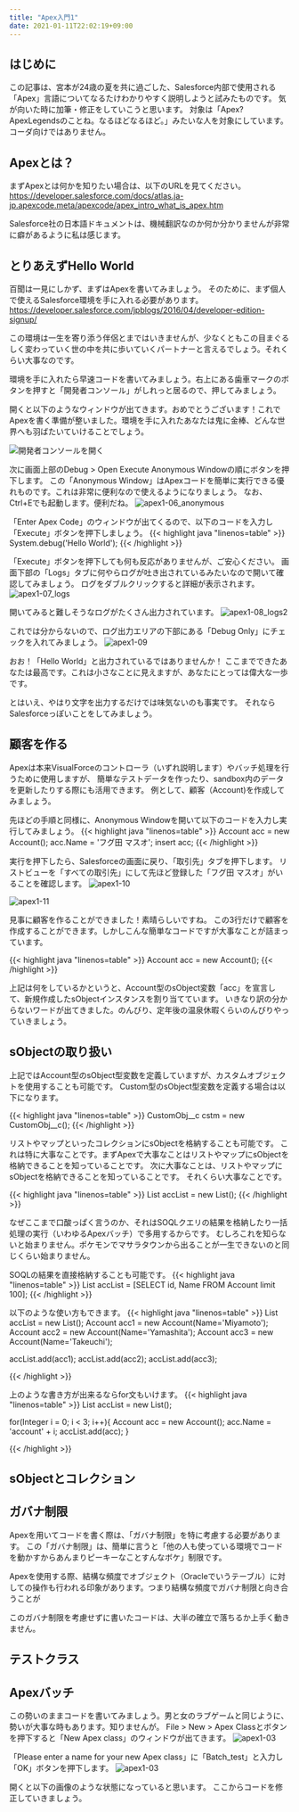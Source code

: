 ```yaml
---
title: "Apex入門1"
date: 2021-01-11T22:02:19+09:00
---
```


## はじめに
この記事は、宮本が24歳の夏を共に過ごした、Salesforce内部で使用される「Apex」言語についてなるたけわかりやすく説明しようと試みたものです。
気が向いた時に加筆・修正をしていこうと思います。
対象は「Apex? ApexLegendsのことね。なるほどなるほど。」みたいな人を対象にしています。コーダ向けではありません。

## Apexとは？
まずApexとは何かを知りたい場合は、以下のURLを見てください。
https://developer.salesforce.com/docs/atlas.ja-jp.apexcode.meta/apexcode/apex_intro_what_is_apex.htm

Salesforce社の日本語ドキュメントは、機械翻訳なのか何か分かりませんが非常に癖があるように私は感じます。

## とりあえずHello World
百聞は一見にしかず、まずはApexを書いてみましょう。
そのために、まず個人で使えるSalesforce環境を手に入れる必要があります。
https://developer.salesforce.com/jpblogs/2016/04/developer-edition-signup/

この環境は一生を寄り添う伴侶とまではいきませんが、少なくともこの目まぐるしく変わっていく世の中を共に歩いていくパートナーと言えるでしょう。それくらい大事なのです。

環境を手に入れたら早速コードを書いてみましょう。右上にある歯車マークのボタンを押すと「開発者コンソール」がしれっと居るので、押してみましょう。

開くと以下のようなウィンドウが出てきます。おめでとうございます！これでApexを書く準備が整いました。環境を手に入れたあなたは鬼に金棒、どんな世界へも羽ばたいていけることでしょう。

![開発者コンソールを開く](apex1-02.png)

次に画面上部のDebug > Open Execute Anonymous Windowの順にボタンを押下します。
この「Anonymous Window」はApexコードを簡単に実行できる優れものです。これは非常に便利なので使えるようになりましょう。
なお、Ctrl+Eでも起動します。便利だね。
![apex1-06_anonymous](apex1-06_anonymous.png)

「Enter Apex Code」のウィンドウが出てくるので、以下のコードを入力し「Execute」ボタンを押下しましょう。
{{< highlight java "linenos=table" >}}
System.debug('Hello World');
{{< /highlight >}}

「Execute」ボタンを押下しても何も反応がありませんが、ご安心ください。
画面下部の「Logs」タブに何やらログが吐き出されているみたいなので開いて確認してみましょう。
ログをダブルクリックすると詳細が表示されます。
![apex1-07_logs](apex1-07_logs.png)

開いてみると難しそうなログがたくさん出力されています。
![apex1-08_logs2](apex1-08_logs2.png)

これでは分からないので、ログ出力エリアの下部にある「Debug Only」にチェックを入れてみましょう。
![apex1-09](apex1-09.png)

おお！「Hello World」と出力されているではありませんか！
ここまでできたあなたは最高です。これは小さなことに見えますが、あなたにとっては偉大な一歩です。

とはいえ、やはり文字を出力するだけでは味気ないのも事実です。
それならSalesforceっぽいことをしてみましょう。

## 顧客を作る
Apexは本来VisualForceのコントローラ（いずれ説明します）やバッチ処理を行うために使用しますが、
簡単なテストデータを作ったり、sandbox内のデータを更新したりする際にも活用できます。
例として、顧客（Account)を作成してみましょう。

先ほどの手順と同様に、Anonymous Windowを開いて以下のコードを入力し実行してみましょう。
{{< highlight java "linenos=table" >}}
Account acc = new Account();
acc.Name = 'フグ田 マスオ';
insert acc;
{{< /highlight >}}

実行を押下したら、Salesforceの画面に戻り、「取引先」タブを押下します。
リストビューを「すべての取引先」にして先ほど登録した「フグ田 マスオ」がいることを確認します。
![apex1-10](apex1-10.png)

![apex1-11](apex1-11.png)

見事に顧客を作ることができました！素晴らしいですね。
この3行だけで顧客を作成することができます。しかしこんな簡単なコードですが大事なことが詰まっています。

{{< highlight java "linenos=table" >}}
Account acc = new Account();
{{< /highlight >}}

上記は何をしているかというと、Account型のsObject変数「acc」を宣言して、新規作成したsObjectインスタンスを割り当てています。
いきなり訳の分からないワードが出てきました。のんびり、定年後の温泉休暇くらいのんびりやっていきましょう。

## sObjectの取り扱い

上記ではAccount型のsObject型変数を定義していますが、カスタムオブジェクトを使用することも可能です。
Custom型のsObject型変数を定義する場合は以下になります。

{{< highlight java "linenos=table" >}}
CustomObj__c cstm = new CustomObj__c();
{{< /highlight >}}

リストやマップといったコレクションにsObjectを格納することも可能です。
これは特に大事なことです。まずApexで大事なことはリストやマップにsObjectを格納できることを知っていることです。
次に大事なことは、リストやマップにsObjectを格納できることを知っていることです。
それくらい大事なことです。

{{< highlight java "linenos=table" >}}
List<Account> accList = new List<Account>();
{{< /highlight >}}

なぜここまで口酸っぱく言うのか、それはSOQLクエリの結果を格納したり一括処理の実行（いわゆるApexバッチ）で多用するからです。
むしろこれを知らないと始まりません。ポケモンでマサラタウンから出ることが一生できないのと同じくらい始まりません。

SOQLの結果を直接格納することも可能です。
{{< highlight java "linenos=table" >}}
List<Account> accList = [SELECT id, Name FROM Account limit 100];
{{< /highlight >}}

以下のような使い方もできます。
{{< highlight java "linenos=table" >}}
List<Account> accList = new List<Account>();
Account acc1 = new Account(Name='Miyamoto');
Account acc2 = new Account(Name='Yamashita');
Account acc3 = new Account(Name='Takeuchi');

accList.add(acc1);
accList.add(acc2);
accList.add(acc3);

{{< /highlight >}}

上のような書き方が出来るならfor文もいけます。
{{< highlight java "linenos=table" >}}
List<Account> accList = new List<Account>();

for(Integer i = 0; i < 3; i++){
    Account acc = new Account();
    acc.Name = 'account' + i;
    accList.add(acc);
}

{{< /highlight >}}




## sObjectとコレクション

## ガバナ制限

Apexを用いてコードを書く際は、「ガバナ制限」を特に考慮する必要があります。
この「ガバナ制限」は、簡単に言うと「他の人も使っている環境でコードを動かすからあんまりピーキーなことすんなボケ」制限です。

Apexを使用する際、結構な頻度でオブジェクト（Oracleでいうテーブル）に対しての操作も行われる印象があります。つまり結構な頻度でガバナ制限と向き合うことが


このガバナ制限を考慮せずに書いたコードは、大半の確立で落ちるか上手く動きません。

## テストクラス

## Apexバッチ

この勢いのままコードを書いてみましょう。男と女のラブゲームと同じように、勢いが大事な時もあります。知りませんが。
File > New > Apex Classとボタンを押下すると「New Apex class」のウィンドウが出てきます。
![apex1-03](apex1-03.png)

「Please enter a name for your new Apex class」に「Batch_test」と入力し「OK」ボタンを押下します。
![apex1-03](apex1-04.png)

開くと以下の画像のような状態になっていると思います。
ここからコードを修正していきましょう。

